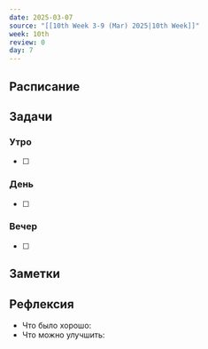 ```yaml
---
date: 2025-03-07
source: "[[10th Week 3-9 (Mar) 2025|10th Week]]"
week: 10th
review: 0
day: 7
---
```



## Расписание

## Задачи

### Утро

- [ ]

### День

- [ ]

### Вечер

- [ ]

## Заметки

## Рефлексия

- Что было хорошо:
- Что можно улучшить: